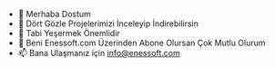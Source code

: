 - 👋 Merhaba Dostum
- 👀 Dört Gözle Projelerimizi İnceleyip İndirebilirsin
- 🌱 Tabi Yeşermek Önemlidir
- 💞️ Beni Enessoft.com Üzerinden Abone Olursan Çok Mutlu Olurum
- 📫 Bana Ulaşmanız için info@enessoft.com

<!---
Bu EnesSoft Deposunda C# C++ Python HTML PHP Java Java Script ... Konularında Yazılımsal Projeler Mevcuttur İnceleyebilir İndirebilirsin 
EnesSoft. Günün iyi geçmesin; harika geçsin
--->
